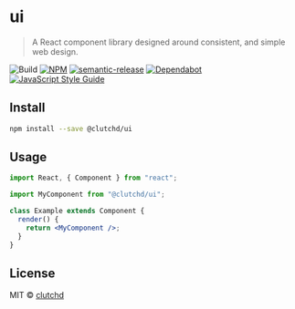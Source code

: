 # ui

> A React component library designed around consistent, and simple web design.

![Build](https://github.com/clutchd/ui/workflows/Build/badge.svg) [![NPM](https://img.shields.io/npm/v/@clutchd/ui.svg)](https://www.npmjs.com/package/@clutchd/ui) [![semantic-release](https://img.shields.io/badge/%20%20%F0%9F%93%A6%F0%9F%9A%80-semantic--release-e10079.svg)](https://github.com/semantic-release/semantic-release) [![Dependabot](https://api.dependabot.com/badges/status?host=github&repo=clutchd/ui)](https://dependabot.com/) [![JavaScript Style Guide](https://img.shields.io/badge/code_style-standard-brightgreen.svg)](https://standardjs.com)

## Install

```bash
npm install --save @clutchd/ui
```

## Usage

```jsx
import React, { Component } from "react";

import MyComponent from "@clutchd/ui";

class Example extends Component {
  render() {
    return <MyComponent />;
  }
}
```

## License

MIT © [clutchd](https://github.com/clutchd)
